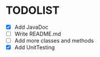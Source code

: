 <h1> TODOLIST </h1>

- [X] Add JavaDoc
- [ ] Write README.md
- [ ] Add more classes and methods
- [X] Add UnitTesting
